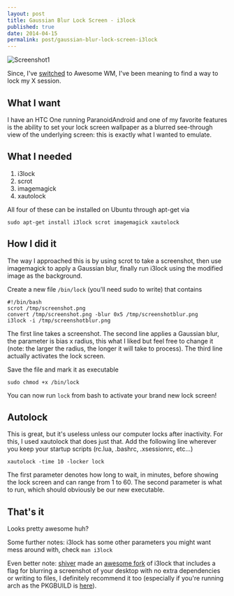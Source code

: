 ```yaml
---
layout: post
title: Gaussian Blur Lock Screen - i3lock
published: true
date: 2014-04-15
permalink: post/gaussian-blur-lock-screen-i3lock
---
```

![Screenshot1](http://plankenau.com/i/s0268N.png "Blurred Lock Screen")

Since, I've [switched](http://plankenau.com/blog/post-9/awesome-wm) to Awesome WM, I've been meaning to find a way to lock my X session.

What I want
-------------

I have an HTC One running ParanoidAndroid and one of my favorite features is the ability to set your lock screen wallpaper as a blurred see-through view of the
underlying screen: this is exactly what I wanted to emulate.

What I needed
-------------

1. i3lock
2. scrot
3. imagemagick
4. xautolock

All four of these can be installed on Ubuntu through apt-get via

    sudo apt-get install i3lock scrot imagemagick xautolock

How I did it
-----------

The way I approached this is by using scrot to take a screenshot, then use imagemagick to apply a Gaussian blur, finally run i3lock using the modified image
as the background.

Create a new file `/bin/lock` (you'll need sudo to write) that contains


    #!/bin/bash
    scrot /tmp/screenshot.png
    convert /tmp/screenshot.png -blur 0x5 /tmp/screenshotblur.png
    i3lock -i /tmp/screenshotblur.png

The first line takes a screenshot. The second line applies a Gaussian blur, the parameter is bias x radius, this what I liked but feel free to change it (note: the larger the radius, the longer it will take to process).
The third line actually activates the lock screen.

Save the file and mark it as executable

    sudo chmod +x /bin/lock

You can now run `lock` from bash to activate your brand new lock screen!

Autolock
--------

This is great, but it's useless unless our computer locks after inactivity. For this, I used xautolock that does just that.
Add the following line wherever you keep your startup scripts (rc.lua, .bashrc, .xsessionrc, etc...)

    xautolock -time 10 -locker lock

The first parameter denotes how long to wait, in minutes, before showing the lock screen and can range from 1 to 60.
The second parameter is what to run, which should obviously be our new executable.

That's it
---------

Looks pretty awesome huh?

Some further notes: i3lock has some other parameters you might want mess around with, check `man i3lock`

Even better note: [shiver](http://www.reddit.com/r/unixporn/comments/23w51d/archi3_i3lock_fork_with_builtin_blur_option/) made an [awesome fork](https://github.com/shiver/i3lock) of i3lock that includes a flag for blurring a screenshot of your desktop with no extra
dependencies or writing to files, I definitely recommend it too (especially if you're running arch as the PKGBUILD is [here](https://raw.githubusercontent.com/shiver/AUR/master/i3lock-shiver-git/PKGBUILD)).

